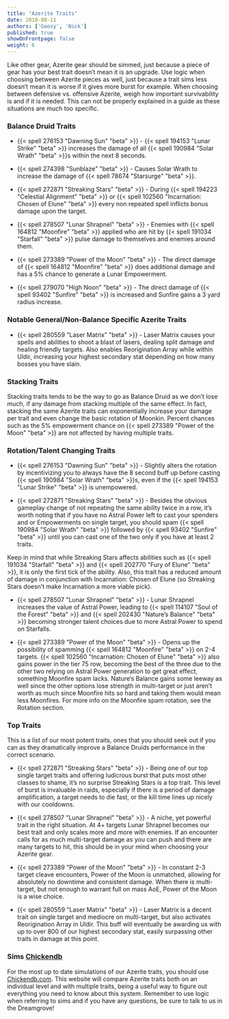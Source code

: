 ```yaml
---
title: "Azerite Traits"
date: 2018-08-11
authors: ['Goosy', 'Nick']
published: true
showOnFrontpage: false
weight: 6
---
```


Like other gear, Azerite gear should be simmed, just because a piece of gear has your best trait doesn’t mean it is an upgrade. Use logic when choosing between Azerite pieces as well, just because a trait sims less doesn’t mean it is worse if it gives more burst for example. When choosing between defensive vs. offensive Azerite, weigh how important survivability is and if it is needed. This can not be properly explained in a guide as these situations are much too specific.

### Balance Druid Traits 

- {{< spell 276153 "Dawning Sun" "beta" >}} - {{< spell 194153 "Lunar Strike" "beta" >}} increases the damage of all {{< spell 190984 "Solar Wrath" "beta" >}}s within the next 8 seconds.

- {{< spell 274398 "Sunblaze" "beta" >}} - Causes Solar Wrath to increase the damage of {{< spell 78674 "Starsurge" "beta" >}}. 

- {{< spell 272871 "Streaking Stars" "beta" >}} - During {{< spell 194223 "Celestial Alignment" "beta" >}} or {{< spell 102560 "Incarnation: Chosen of Elune" "beta" >}} every non repeated spell inflicts bonus damage upon the target. 

- {{< spell 278507 "Lunar Shrapnel" "beta" >}} - Enemies with {{< spell 164812 "Moonfire" "beta" >}} applied who are hit by {{< spell 191034 "Starfall" "beta" >}} pulse damage to themselves and enemies around them. 

- {{< spell 273389 "Power of the Moon" "beta" >}} - The direct damage of {{< spell 164812 "Moonfire" "beta" >}} does additional damage and has a 5% chance to generate a Lunar Empowerment.

- {{< spell 279070 "High Noon" "beta" >}} - The direct damage of {{< spell 93402 "Sunfire" "beta" >}} is increased and Sunfire gains a 3 yard radius increase. 


### Notable General/Non-Balance Specific Azerite Traits

- {{< spell 280559 "Laser Matrix" "beta" >}} - Laser Matrix causes your spells and abilities to shoot a blast of lasers, dealing split damage and healing friendly targets. Also enables Reorigination Array while within Uldir, increasing your highest secondary stat depending on how many bosses you have slain.


### Stacking Traits

Stacking traits tends to be the way to go as Balance Druid as we don’t lose much, if any damage from stacking multiple of the same effect. In fact, stacking the same Azerite traits can exponentially increase your damage per trait and even change the basic rotation of Moonkin. Percent chances such as the 5% empowerment chance on {{< spell 273389 "Power of the Moon" "beta" >}} are not affected by having multiple traits.


### Rotation/Talent Changing Traits

- {{< spell 276153 "Dawning Sun" "beta" >}} - Slightly alters the rotation by incentivizing you to always have the 8 second buff up before casting {{< spell 190984 "Solar Wrath" "beta" >}}s, even if the {{< spell 194153 "Lunar Strike" "beta" >}} is unempowered.

- {{< spell 272871 "Streaking Stars" "beta" >}} - Besides the obvious gameplay change of not repeating the same ability twice in a row, it’s worth noting that if you have no Astral Power left to cast your spenders and or Empowerments on single target, you should spam {{< spell 190984 "Solar Wrath" "beta" >}} followed by {{< spell 93402 "Sunfire" "beta" >}} until you can cast one of the two only if you have at least 2 traits. 

Keep in mind that while Streaking Stars affects abilities such as {{< spell 191034 "Starfall" "beta" >}} and {{< spell 202770 "Fury of Elune" "beta" >}}, it is only the first tick of the ability. Also, this trait has a reduced amount of damage in conjunction with Incarnation: Chosen of Elune (so Streaking Stars doesn’t make Incarnation a more viable pick).

- {{< spell 278507 "Lunar Shrapnel" "beta" >}} - Lunar Shrapnel increases the value of Astral Power, leading to {{< spell 114107 "Soul of the Forest" "beta" >}} and {{< spell 202430 "Nature’s Balance" "beta" >}} becoming stronger talent choices due to more Astral Power to spend on Starfalls.

- {{< spell 273389 "Power of the Moon" "beta" >}} - Opens up the possibility of spamming {{< spell 164812 "Moonfire" "beta" >}} on 2-4 targets. {{< spell 102560 "Incarnation: Chosen of Elune" "beta" >}} also gains power in the tier 75 row, becoming the best of the three due to the other two relying on Astral Power generation to get great effect, something Moonfire spam lacks. Nature’s Balance gains some leeway as well since the other options lose strength in multi-target or just aren’t worth as much since Moonfire hits so hard and taking them would mean less Moonfires. For more info on the Moonfire spam rotation, see the Rotation section.


### Top Traits

This is a list of our most potent traits, ones that you should seek out if you can as they dramatically improve a Balance Druids performance in the correct scenario.	

- {{< spell 272871 "Streaking Stars" "beta" >}} - Being one of our top single target traits and offering ludicrous burst that puts most other classes to shame, it’s no surprise Streaking Stars is a top trait. This level of burst is invaluable in raids, especially if there is a period of damage amplification, a target needs to die fast, or the kill time lines up nicely with our cooldowns.

- {{< spell 278507 "Lunar Shrapnel" "beta" >}} - A niche, yet powerful trait in the right situation. At 4+ targets Lunar Shrapnel becomes our best trait and only scales more and more with enemies. If an encounter calls for as much multi-target damage as you can push and there are many targets to hit, this should be in your mind when choosing your Azerite gear.

- {{< spell 273389 "Power of the Moon" "beta" >}} - In constant 2-3 target cleave encounters, Power of the Moon is unmatched, allowing for absolutely no downtime and consistent damage. When there is multi-target, but not enough to warrant full on mass AoE, Power of the Moon is a wise choice.

- {{< spell 280559 "Laser Matrix" "beta" >}} - Laser Matrix is a decent trait on single target and mediocre on multi-target, but also activates Reorigination Array in Uldir. This buff will eventually be awarding us with up to over 800 of our highest secondary stat, easily surpassing other traits in damage at this point.


### Sims [Chickendb](http://www.chickendb.com)

For the most up to date simulations of our Azerite traits, you should use [Chickendb.com](http://www.chickendb.com). This website will compare Azerite traits both on an individual level and with multiple traits, being a useful way to figure out everything you need to know about this system. Remember to use logic when referring to sims and if you have any questions, be sure to talk to us in the Dreamgrove!
